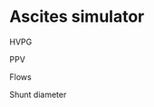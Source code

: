 # Ascites simulator


<bdl-fmi id="idfmi" mode="oneshot" src="Lymphatics_0Hemodynamics_0Experiments_0HVPGShuntsComparison.js" fminame="Lymphatics_0Hemodynamics_0Experiments_0HVPGShuntsComparison" tolerance="0.000001" starttime="0" fstepsize="1" stoptime="30" guid="{9dba4a4b-729a-40d8-8c81-0bd98c12ce55}" valuereferences="905969715,905969733,905969714,905969765,905969776,905969768,905969767,100663313" valuelabels="ascites_NoShunts.HVPG,ascites_Shunts.HVPG,ascites_NoShunts.PPV,ascites_Shunts.PPV,ascites_Shunts.shunt.d,ascites_Shunts.Q_shunt,ascites_Shunts.Q_liver,ascites_NoShunts.Q_liver" inputs="id1,16777243,7.5006e-09,1,t;id2,16777270,1.6666666666667e-05,1,t" inputlabels="ascites_Shunts.shunt.Comp;Inflow" eventlisten="change"></bdl-fmi>

<bdl-range id="id1" title="Remodeling sensitivity" min="0.1" max="5" default="1" step="0.1"></bdl-range>

<bdl-range id="id2" title="Inflow" min="0.7" max="1.3" default="1" step="0.02"></bdl-range>

<div class="w3-row">
<div class="w3-half">
HVPG

<bdl-chartjs-time width="400" height="400" fromid="idfmi" labels="ascites no shunts,ascites shunts,ascites shuntstiff" initialdata="0, 1" refindex="0" refvalues="2" ylabel="HVPG (mmHg)" xlabel="Liver resistance (mmHg.min/L)" showLine="false" convertors="1,133.32;1,133.32" min="0" max="35"></bdl-chartjs-time>

</div>
<div class="w3-half">
PPV

<bdl-chartjs-time width="400" height="400" fromid="idfmi" labels="ascites no shunts,ascites shunts,ascites shuntstiff" initialdata="0, 1, 2" refindex="2" refvalues="2" ylabel="PPV (mmHg)" xlabel="Liver resistance (mmHg.min/L)" convertors="1,133.32;1,133.32;1,133.32" min=0 max=70></bdl-chartjs-time>

</div>
</div>

<div class="w3-row">
<div class="w3-half">
Flows

<bdl-chartjs-time width="400" height="400" fromid="idfmi" labels="Shunts, Liver, Total inflow" initialdata="0, 1" refindex="5" refvalues="3" ylabel="Flow (L/min)" xlabel="Liver resistance (mmHg.min/L)" showLine="false" convertors="6e4,1;6e4,1;6e4,1" min="0" max="1.3"></bdl-chartjs-time>

</div>
<div class="w3-half">
Shunt diameter

<bdl-chartjs-time width="400" height="400" fromid="idfmi"  initialdata="0," refindex="4" refvalues="1" ylabel="Diameter(mm)" xlabel="Liver resistance (mmHg.min/L)" convertors="1000,1" min="0" max="6"></bdl-chartjs-time>

</div>
</div>
